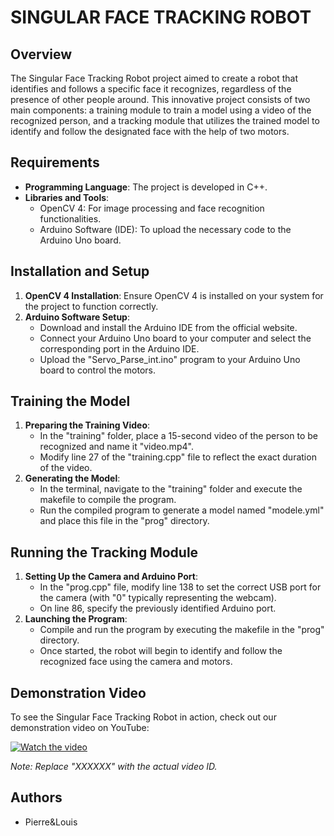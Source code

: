 # SINGULAR FACE TRACKING ROBOT

## Overview
The Singular Face Tracking Robot project aimed to create a robot that identifies and follows a specific face it recognizes, regardless of the presence of other people around. This innovative project consists of two main components: a training module to train a model using a video of the recognized person, and a tracking module that utilizes the trained model to identify and follow the designated face with the help of two motors.

## Requirements
- **Programming Language**: The project is developed in C++.
- **Libraries and Tools**:
  - OpenCV 4: For image processing and face recognition functionalities.
  - Arduino Software (IDE): To upload the necessary code to the Arduino Uno board.
  
## Installation and Setup
1. **OpenCV 4 Installation**: Ensure OpenCV 4 is installed on your system for the project to function correctly.
2. **Arduino Software Setup**:
   - Download and install the Arduino IDE from the official website.
   - Connect your Arduino Uno board to your computer and select the corresponding port in the Arduino IDE.
   - Upload the "Servo_Parse_int.ino" program to your Arduino Uno board to control the motors.

## Training the Model
1. **Preparing the Training Video**:
   - In the "training" folder, place a 15-second video of the person to be recognized and name it "video.mp4".
   - Modify line 27 of the "training.cpp" file to reflect the exact duration of the video.
2. **Generating the Model**:
   - In the terminal, navigate to the "training" folder and execute the makefile to compile the program.
   - Run the compiled program to generate a model named "modele.yml" and place this file in the "prog" directory.

## Running the Tracking Module
1. **Setting Up the Camera and Arduino Port**:
   - In the "prog.cpp" file, modify line 138 to set the correct USB port for the camera (with "0" typically representing the webcam).
   - On line 86, specify the previously identified Arduino port.
2. **Launching the Program**:
   - Compile and run the program by executing the makefile in the "prog" directory.
   - Once started, the robot will begin to identify and follow the recognized face using the camera and motors.

## Demonstration Video
To see the Singular Face Tracking Robot in action, check out our demonstration video on YouTube:

[![Watch the video](https://img.youtube.com/vi/VA9WC24NqdE/0.jpg)](https://www.youtube.com/watch?v=VA9WC24NqdE&ab_channel=LouisLeLay)

*Note: Replace "XXXXXX" with the actual video ID.*

## Authors
- Pierre&Louis
